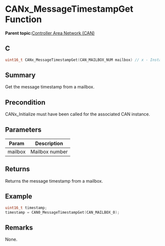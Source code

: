 # CANx\_MessageTimestampGet Function

**Parent topic:**[Controller Area Network \(CAN\)](GUID-F5B9ED1E-1BBD-4120-8CF5-C3104BED03CA.md)

## C

```c
uint16_t CANx_MessageTimestampGet(CAN_MAILBOX_NUM mailbox) // x - Instance of the CAN peripheral
```

## Summary

Get the message timestamp from a mailbox.

## Precondition

CANx\_Initialize must have been called for the associated CAN instance.

## Parameters

|Param|Description|
|-----|-----------|
|mailbox|Mailbox number|

## Returns

Returns the message timestamp from a mailbox.

## Example

```c
uint16_t timestamp;
timestamp = CAN0_MessageTimestampGet(CAN_MAILBOX_0);
```

## Remarks

None.


